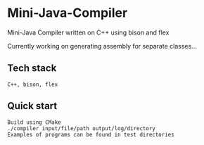 # Mini-Java-Compiler
Mini-Java Compiler written on C++ using bison and flex

Currently working on generating assembly for separate classes...

## Tech stack
    C++, bison, flex

## Quick start
    Build using CMake
    ./compiler input/file/path output/log/directory
    Examples of programs can be found in test directories
